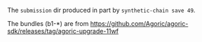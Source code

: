 The `submission` dir produced in part by `synthetic-chain save 49`.

The bundles (b1-\*) are from https://github.com/Agoric/agoric-sdk/releases/tag/agoric-upgrade-11wf
